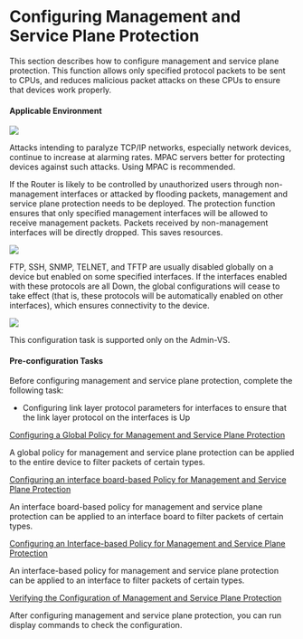 Configuring Management and Service Plane Protection
===================================================

This section describes how to configure management and service plane protection. This function allows only specified protocol packets to be sent to CPUs, and reduces malicious packet attacks on these CPUs to ensure that devices work properly.

#### Applicable Environment

![](../../../../public_sys-resources/note_3.0-en-us.png) 

Attacks intending to paralyze TCP/IP networks, especially network devices, continue to increase at alarming rates. MPAC servers better for protecting devices against such attacks. Using MPAC is recommended.

If the Router is likely to be controlled by unauthorized users through non-management interfaces or attacked by flooding packets, management and service plane protection needs to be deployed. The protection function ensures that only specified management interfaces will be allowed to receive management packets. Packets received by non-management interfaces will be directly dropped. This saves resources.

![](../../../../public_sys-resources/note_3.0-en-us.png) 

FTP, SSH, SNMP, TELNET, and TFTP are usually disabled globally on a device but enabled on some specified interfaces. If the interfaces enabled with these protocols are all Down, the global configurations will cease to take effect (that is, these protocols will be automatically enabled on other interfaces), which ensures connectivity to the device.


![](../../../../public_sys-resources/note_3.0-en-us.png) 

This configuration task is supported only on the Admin-VS.



#### Pre-configuration Tasks

Before configuring management and service plane protection, complete the following task:

* Configuring link layer protocol parameters for interfaces to ensure that the link layer protocol on the interfaces is Up


[Configuring a Global Policy for Management and Service Plane Protection](../../../../software/nev8r10_vrpv8r16/user/vrp/dc_vrp_hostdefend_cfg_0004.html)

A global policy for management and service plane protection can be applied to the entire device to filter packets of certain types.

[Configuring an interface board-based Policy for Management and Service Plane Protection](../../../../software/nev8r10_vrpv8r16/user/vrp/dc_vrp_hostdefend_cfg_0005.html)

An interface board-based policy for management and service plane protection can be applied to an interface board to filter packets of certain types.

[Configuring an Interface-based Policy for Management and Service Plane Protection](../../../../software/nev8r10_vrpv8r16/user/vrp/dc_vrp_hostdefend_cfg_0006.html)

An interface-based policy for management and service plane protection can be applied to an interface to filter packets of certain types.

[Verifying the Configuration of Management and Service Plane Protection](../../../../software/nev8r10_vrpv8r16/user/vrp/dc_vrp_hostdefend_cfg_0007.html)

After configuring management and service plane protection, you can run display commands to check the configuration.